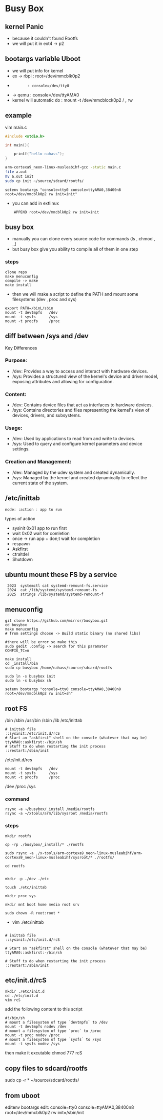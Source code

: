 # Busy Box

## kernel Panic
- because it couldn't found Rootfs
- we will put it in ext4 -> p2

## bootargs variable Uboot
- we will put info for kernel
- ex -> rbpi : root=/dev/mmcblk0p2
-            : console=/dev/tty0
-    -> qemu : console=/dev/ttyAMA0  
- kernel will automatic do : mount -t /dev/mmcblock0p2 / , rw

## example 
vim main.c
```c
#include <stdio.h>

int main(){

	printf("hello nahass");
}
```

```sh
arm-cortexa9_neon-linux-musleabihf-gcc -static main.c 
file a.out 
mv a.out init
sudo cp init ~/source/sdcard/rootfs/
```

```
setenv bootargs "console=tty0 console=ttyAMA0,38400n8 root=/dev/mmcblk0p2 rw init=init" 
```

- you can add in extlinux 
```
    APPEND root=/dev/mmcblk0p2 rw init=init
```

## busy box
- manually you can clone every source code for commands (ls , chmod , ..)
- but busy box give you ability to compile all of them in one step 
### steps
```
clone repo
make menuconfig
compile -> make
make install
```
- then we will make a script to define the PATH and mount some filesystems (dev , proc and sys)
```
export PATH=/binL/sbin
mount -t devtmpfs   /dev 
mount -t sysfs      /sys 
mount -t procfs     /proc 
```

## diff between /sys and /dev 

Key Differences
### Purpose:

- /dev: Provides a way to access and interact with hardware devices.
- /sys: Provides a structured view of the kernel's device and driver model, exposing attributes and allowing for configuration.

### Content:
- /dev: Contains device files that act as interfaces to hardware devices.
- /sys: Contains directories and files representing the kernel's view of devices, drivers, and subsystems.

### Usage:
- /dev: Used by applications to read from and write to devices.
- /sys: Used to query and configure kernel parameters and device settings.

### Creation and Management:
- /dev: Managed by the udev system and created dynamically.
- /sys: Managed by the kernel and created dynamically to reflect the current state of the system.


## /etc/inittab
```
node: :action : app to run
```
types of action 
- sysinit 0x01 app to run first
- wait    0x02 wait for comletion
- once -> run app + don;t wait for completion
- respawn
- Askfirst
- ctraltdel
- Shutdown

## ubuntu mount these FS by a service
```
 2023  systemctl cat systemd-remount-fs.service
 2024  cat /lib/systemd/systemd-remount-fs
 2025  strings /lib/systemd/systemd-remount-f
```


## menuconfig
```
git clone https://github.com/mirror/busybox.git
cd busybox
make menuconfig
# from settings choose -> Build static binary (no shared libs)

#there will be error so make this
sudo gedit .config -> search for this paramater
CONFIG_TC=n

make install
cd _install/bin
sudo cp busybox /home/nahass/source/sdcard/rootfs

sudo ln -s busybox init
sudo ln -s busybox sh

setenv bootargs "console=tty0 console=ttyAMA0,38400n8 root=/dev/mmcblk0p2 rw init=sh" 
```

## root FS
/bin
/sbin
/usr/bin /sbin /lib
/etc/inittab
```
# inittab file 
::sysinit:/etc/init.d/rcS
# Start an "askfirst" shell on the console (whatever that may be)
ttyAMA0::askfirst:-/bin/sh
# Stuff to do when restarting the init process
::restart:/sbin/init
```
/etc/init.d/rcs
```
mount -t devtmpfs   /dev 
mount -t sysfs      /sys 
mount -t procfs     /proc 
```
/dev
/proc
/sys


### command
```
rsync -a ~/busybox/_install /media/rootfs
rsync -a ~/xtools/arm/lib/sysroot /media/rootfs

```

### steps
```
mkdir rootfs

cp -rp ./busybox/_install/* ./rootfs

sudo rsync -a ./x-tools/arm-cortexa9_neon-linux-musleabihf/arm-cortexa9_neon-linux-musleabihf/sysroot/* ./rootfs/

cd rootfs


mkdir -p ./dev ./etc

touch ./etc/inittab

mkdir proc sys

mkdir mnt boot home media root srv

sudo chown -R root:root *

```

- vim ./etc/inittab
```

# inittab file 
::sysinit:/etc/init.d/rcS

# Start an "askfirst" shell on the console (whatever that may be)
ttyAMA0::askfirst:-/bin/sh

# Stuff to do when restarting the init process
::restart:/sbin/init
```


## etc/init.d/rcS
```
mkdir ./etc/init.d
cd ./etc/init.d
vim rcS    
```

add the following content to this script 
```
#!/bin/sh
# mount a filesystem of type `devtmpfs` to /dev
mount -t devtmpfs nodev /dev
# mount a filesystem of type `proc` to /proc
mount -t proc nodev /proc
# mount a filesystem of type `sysfs` to /sys
mount -t sysfs nodev /sys
```
then make it excutable
chmod 777 rcS

## copy files to sdcard/rootfs
sudo cp -r * ~/source/sdcard/rootfs/

## from uboot

editenv bootargs 
edit: console=tty0 console=ttyAMA0,38400n8 root=/dev/mmcblk0p2 rw init=/sbin/init






